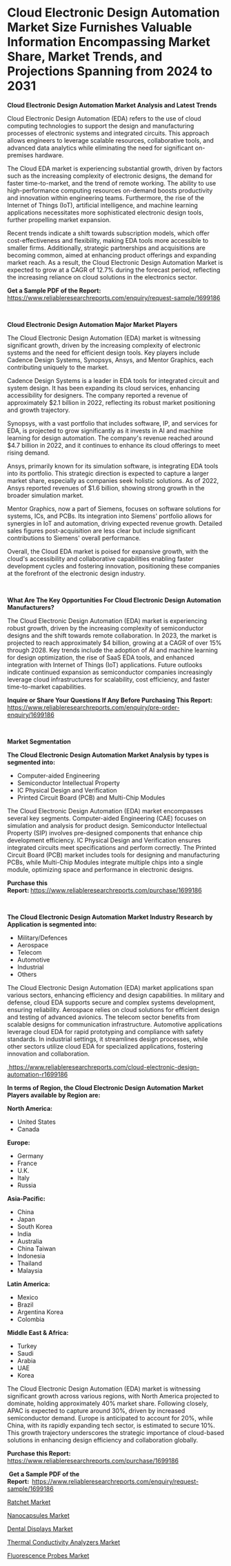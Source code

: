 <p><h1>Cloud Electronic Design Automation Market Size Furnishes Valuable Information Encompassing Market Share, Market Trends, and Projections Spanning from 2024 to 2031</h1></p><p><strong>Cloud Electronic Design Automation Market Analysis and Latest Trends</strong></p>
<p><p>Cloud Electronic Design Automation (EDA) refers to the use of cloud computing technologies to support the design and manufacturing processes of electronic systems and integrated circuits. This approach allows engineers to leverage scalable resources, collaborative tools, and advanced data analytics while eliminating the need for significant on-premises hardware. </p><p>The Cloud EDA market is experiencing substantial growth, driven by factors such as the increasing complexity of electronic designs, the demand for faster time-to-market, and the trend of remote working. The ability to use high-performance computing resources on-demand boosts productivity and innovation within engineering teams. Furthermore, the rise of the Internet of Things (IoT), artificial intelligence, and machine learning applications necessitates more sophisticated electronic design tools, further propelling market expansion.</p><p>Recent trends indicate a shift towards subscription models, which offer cost-effectiveness and flexibility, making EDA tools more accessible to smaller firms. Additionally, strategic partnerships and acquisitions are becoming common, aimed at enhancing product offerings and expanding market reach. As a result, the Cloud Electronic Design Automation Market is expected to grow at a CAGR of 12.7% during the forecast period, reflecting the increasing reliance on cloud solutions in the electronics sector.</p></p>
<p><strong>Get a Sample PDF of the Report:&nbsp;</strong> <a href="https://www.reliableresearchreports.com/enquiry/request-sample/1699186?utm_campaign=1676&utm_medium=2&utm_source=Github&utm_content=ia&utm_term=20102024&utm_id=cloud-electronic-design-automation">https://www.reliableresearchreports.com/enquiry/request-sample/1699186</a></p>
<p>&nbsp;</p>
<p><strong>Cloud Electronic Design Automation Major Market Players</strong></p>
<p><p>The Cloud Electronic Design Automation (EDA) market is witnessing significant growth, driven by the increasing complexity of electronic systems and the need for efficient design tools. Key players include Cadence Design Systems, Synopsys, Ansys, and Mentor Graphics, each contributing uniquely to the market.</p><p>Cadence Design Systems is a leader in EDA tools for integrated circuit and system design. It has been expanding its cloud services, enhancing accessibility for designers. The company reported a revenue of approximately $2.1 billion in 2022, reflecting its robust market positioning and growth trajectory.</p><p>Synopsys, with a vast portfolio that includes software, IP, and services for EDA, is projected to grow significantly as it invests in AI and machine learning for design automation. The company's revenue reached around $4.7 billion in 2022, and it continues to enhance its cloud offerings to meet rising demand.</p><p>Ansys, primarily known for its simulation software, is integrating EDA tools into its portfolio. This strategic direction is expected to capture a larger market share, especially as companies seek holistic solutions. As of 2022, Ansys reported revenues of $1.6 billion, showing strong growth in the broader simulation market.</p><p>Mentor Graphics, now a part of Siemens, focuses on software solutions for systems, ICs, and PCBs. Its integration into Siemens' portfolio allows for synergies in IoT and automation, driving expected revenue growth. Detailed sales figures post-acquisition are less clear but include significant contributions to Siemens' overall performance.</p><p>Overall, the Cloud EDA market is poised for expansive growth, with the cloud's accessibility and collaborative capabilities enabling faster development cycles and fostering innovation, positioning these companies at the forefront of the electronic design industry.</p></p>
<p>&nbsp;</p>
<p><strong>What Are The Key Opportunities For Cloud Electronic Design Automation Manufacturers?</strong></p>
<p><p>The Cloud Electronic Design Automation (EDA) market is experiencing robust growth, driven by the increasing complexity of semiconductor designs and the shift towards remote collaboration. In 2023, the market is projected to reach approximately $4 billion, growing at a CAGR of over 15% through 2028. Key trends include the adoption of AI and machine learning for design optimization, the rise of SaaS EDA tools, and enhanced integration with Internet of Things (IoT) applications. Future outlooks indicate continued expansion as semiconductor companies increasingly leverage cloud infrastructures for scalability, cost efficiency, and faster time-to-market capabilities.</p></p>
<p><strong>Inquire or Share Your Questions If Any Before Purchasing This Report:</strong> <a href="https://www.reliableresearchreports.com/enquiry/pre-order-enquiry/1699186?utm_campaign=1676&utm_medium=2&utm_source=Github&utm_content=ia&utm_term=20102024&utm_id=cloud-electronic-design-automation">https://www.reliableresearchreports.com/enquiry/pre-order-enquiry/1699186</a></p>
<p>&nbsp;</p>
<p><strong>Market Segmentation</strong></p>
<p><strong>The Cloud Electronic Design Automation Market Analysis by types is segmented into:</strong></p>
<p><ul><li>Computer-aided Engineering</li><li>Semiconductor Intellectual Property</li><li>IC Physical Design and Verification</li><li>Printed Circuit Board (PCB) and Multi-Chip Modules</li></ul></p>
<p><p>The Cloud Electronic Design Automation (EDA) market encompasses several key segments. Computer-aided Engineering (CAE) focuses on simulation and analysis for product design. Semiconductor Intellectual Property (SIP) involves pre-designed components that enhance chip development efficiency. IC Physical Design and Verification ensures integrated circuits meet specifications and perform correctly. The Printed Circuit Board (PCB) market includes tools for designing and manufacturing PCBs, while Multi-Chip Modules integrate multiple chips into a single module, optimizing space and performance in electronic designs.</p></p>
<p><strong>Purchase this Report:&nbsp;</strong><a href="https://www.reliableresearchreports.com/purchase/1699186?utm_campaign=1676&utm_medium=2&utm_source=Github&utm_content=ia&utm_term=20102024&utm_id=cloud-electronic-design-automation">https://www.reliableresearchreports.com/purchase/1699186</a></p>
<p>&nbsp;</p>
<p><strong>The Cloud Electronic Design Automation Market Industry Research by Application is segmented into:</strong></p>
<p><ul><li>Military/Defences</li><li>Aerospace</li><li>Telecom</li><li>Automotive</li><li>Industrial</li><li>Others</li></ul></p>
<p><p>The Cloud Electronic Design Automation (EDA) market applications span various sectors, enhancing efficiency and design capabilities. In military and defense, cloud EDA supports secure and complex systems development, ensuring reliability. Aerospace relies on cloud solutions for efficient design and testing of advanced avionics. The telecom sector benefits from scalable designs for communication infrastructure. Automotive applications leverage cloud EDA for rapid prototyping and compliance with safety standards. In industrial settings, it streamlines design processes, while other sectors utilize cloud EDA for specialized applications, fostering innovation and collaboration.</p></p>
<p><a href="https://www.reliableresearchreports.com/cloud-electronic-design-automation-r1699186?utm_campaign=1676&utm_medium=2&utm_source=Github&utm_content=ia&utm_term=20102024&utm_id=cloud-electronic-design-automation">&nbsp;https://www.reliableresearchreports.com/cloud-electronic-design-automation-r1699186</a></p>
<p><strong>In terms of Region, the Cloud Electronic Design Automation Market Players available by Region are:</strong></p>
<p>
    <p> <strong> North America: </strong>
        <ul>
            <li>United States</li>
            <li>Canada</li>
        </ul>
        </p> 
    <p> <strong> Europe: </strong>
        <ul>
            <li>Germany</li>
            <li>France</li>
            <li>U.K.</li>
            <li>Italy</li>
            <li>Russia</li>
        </ul>
        </p> 
    <p> <strong> Asia-Pacific: </strong>
        <ul>
            <li>China</li>
            <li>Japan</li>
            <li>South Korea</li>
            <li>India</li>
            <li>Australia</li>
            <li>China Taiwan</li>
            <li>Indonesia</li>
            <li>Thailand</li>
            <li>Malaysia</li>
        </ul>
        </p> 
    <p> <strong> Latin America: </strong>
        <ul>
            <li>Mexico</li>
            <li>Brazil</li>
            <li>Argentina Korea</li>
            <li>Colombia</li>
        </ul>
        </p> 
    <p> <strong> Middle East & Africa: </strong>
        <ul>
            <li>Turkey</li>
            <li>Saudi</li>
            <li>Arabia</li>
            <li>UAE</li>
            <li>Korea</li>
        </ul>
    </p>
    </p>
<p><p>The Cloud Electronic Design Automation (EDA) market is witnessing significant growth across various regions, with North America projected to dominate, holding approximately 40% market share. Following closely, APAC is expected to capture around 30%, driven by increased semiconductor demand. Europe is anticipated to account for 20%, while China, with its rapidly expanding tech sector, is estimated to secure 10%. This growth trajectory underscores the strategic importance of cloud-based solutions in enhancing design efficiency and collaboration globally.</p></p>
<p><strong>Purchase this Report: </strong><a href="https://www.reliableresearchreports.com/purchase/1699186?utm_campaign=1676&utm_medium=2&utm_source=Github&utm_content=ia&utm_term=20102024&utm_id=cloud-electronic-design-automation">https://www.reliableresearchreports.com/purchase/1699186</a></p>
<p>&nbsp;<strong>Get a Sample PDF of the Report:&nbsp;&nbsp;</strong><a href="https://www.reliableresearchreports.com/enquiry/request-sample/1699186?utm_campaign=1676&utm_medium=2&utm_source=Github&utm_content=ia&utm_term=20102024&utm_id=cloud-electronic-design-automation">https://www.reliableresearchreports.com/enquiry/request-sample/1699186</a></p>
<p><strong></strong></p>
<p><p><a href="https://www.linkedin.com/pulse/ratchet-market-shifts-strategic-analysis-2024-2031-ivzve?utm_campaign=1676&utm_medium=2&utm_source=Github&utm_content=ia&utm_term=20102024&utm_id=cloud-electronic-design-automation">Ratchet Market</a></p><p><a href="https://www.linkedin.com/pulse/nanocapsules-market-global-insights-regional-analysis-2024-0yvfe?utm_campaign=1676&utm_medium=2&utm_source=Github&utm_content=ia&utm_term=20102024&utm_id=cloud-electronic-design-automation">Nanocapsules Market</a></p><p><a href="https://www.linkedin.com/pulse/dental-displays-industry-resonance-62-amplification-across-rsi1e?utm_campaign=1676&utm_medium=2&utm_source=Github&utm_content=ia&utm_term=20102024&utm_id=cloud-electronic-design-automation">Dental Displays Market</a></p><p><a href="https://www.linkedin.com/pulse/trends-global-thermal-conductivity-analyzers-market-wtdae?utm_campaign=1676&utm_medium=2&utm_source=Github&utm_content=ia&utm_term=20102024&utm_id=cloud-electronic-design-automation">Thermal Conductivity Analyzers Market</a></p><p><a href="https://www.linkedin.com/pulse/fluorescence-probes-market-size-segmentation-trends-growth-3pvye?utm_campaign=1676&utm_medium=2&utm_source=Github&utm_content=ia&utm_term=20102024&utm_id=cloud-electronic-design-automation">Fluorescence Probes Market</a></p></p>
